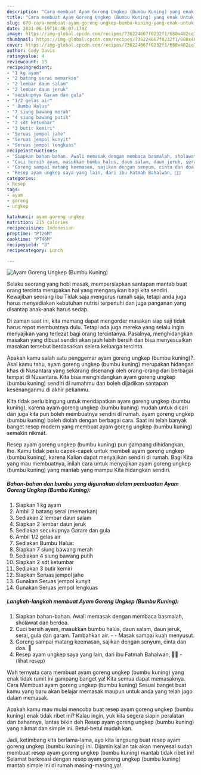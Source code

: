 ```yaml
---
description: "Cara membuat Ayam Goreng Ungkep (Bumbu Kuning) yang enak Untuk Jualan"
title: "Cara membuat Ayam Goreng Ungkep (Bumbu Kuning) yang enak Untuk Jualan"
slug: 670-cara-membuat-ayam-goreng-ungkep-bumbu-kuning-yang-enak-untuk-jualan
date: 2021-06-19T16:46:07.170Z
image: https://img-global.cpcdn.com/recipes/736224667f0232f1/680x482cq70/ayam-goreng-ungkep-bumbu-kuning-foto-resep-utama.jpg
thumbnail: https://img-global.cpcdn.com/recipes/736224667f0232f1/680x482cq70/ayam-goreng-ungkep-bumbu-kuning-foto-resep-utama.jpg
cover: https://img-global.cpcdn.com/recipes/736224667f0232f1/680x482cq70/ayam-goreng-ungkep-bumbu-kuning-foto-resep-utama.jpg
author: Cody Davis
ratingvalue: 4
reviewcount: 13
recipeingredient:
- "1 kg ayam"
- "2 batang serai memarkan"
- "2 lembar daun salam"
- "2 lembar daun jeruk"
- "secukupnya Garam dan gula"
- "1/2 gelas air"
- " Bumbu Halus"
- "7 siung bawang merah"
- "4 siung bawang putih"
- "2 sdt ketumbar"
- "3 butir kemiri"
- "Seruas jempol jahe"
- "Seruas jempol kunyit"
- "Seruas jempol lengkuas"
recipeinstructions:
- "Siapkan bahan-bahan. Awali memasak dengan membaca basmalah, sholawat dan berdoa."
- "Cuci bersih ayam, masukkan bumbu halus, daun salam, daun jeruk, serai, gula dan garam. Tambahkan air.   Masak sampai kuah menyusut."
- "Goreng sampai matang keemasan, sajikan dengan senyum, cinta dan doa. 🖤"
- "Resep ayam ungkep saya yang lain, dari ibu Fatmah Bahalwan, 🖤🥰           (lihat resep)"
categories:
- Resep
tags:
- ayam
- goreng
- ungkep

katakunci: ayam goreng ungkep 
nutrition: 215 calories
recipecuisine: Indonesian
preptime: "PT26M"
cooktime: "PT46M"
recipeyield: "3"
recipecategory: Lunch

---
```



![Ayam Goreng Ungkep (Bumbu Kuning)](https://img-global.cpcdn.com/recipes/736224667f0232f1/680x482cq70/ayam-goreng-ungkep-bumbu-kuning-foto-resep-utama.jpg)

Selaku seorang yang hobi masak, mempersiapkan santapan mantab buat orang tercinta merupakan hal yang mengasyikan bagi kita sendiri. Kewajiban seorang ibu Tidak saja mengurus rumah saja, tetapi anda juga harus menyediakan kebutuhan nutrisi terpenuhi dan juga panganan yang disantap anak-anak harus sedap.

Di zaman  saat ini, kita memang dapat mengorder masakan siap saji tidak harus repot membuatnya dulu. Tetapi ada juga mereka yang selalu ingin menyajikan yang terlezat bagi orang tercintanya. Pasalnya, menghidangkan masakan yang dibuat sendiri akan jauh lebih bersih dan bisa menyesuaikan masakan tersebut berdasarkan selera keluarga tercinta. 



Apakah kamu salah satu penggemar ayam goreng ungkep (bumbu kuning)?. Asal kamu tahu, ayam goreng ungkep (bumbu kuning) merupakan hidangan khas di Nusantara yang sekarang disenangi oleh orang-orang dari berbagai tempat di Nusantara. Kita bisa menghidangkan ayam goreng ungkep (bumbu kuning) sendiri di rumahmu dan boleh dijadikan santapan kesenanganmu di akhir pekanmu.

Kita tidak perlu bingung untuk mendapatkan ayam goreng ungkep (bumbu kuning), karena ayam goreng ungkep (bumbu kuning) mudah untuk dicari dan juga kita pun boleh membuatnya sendiri di rumah. ayam goreng ungkep (bumbu kuning) boleh diolah dengan berbagai cara. Saat ini telah banyak banget resep modern yang membuat ayam goreng ungkep (bumbu kuning) semakin nikmat.

Resep ayam goreng ungkep (bumbu kuning) pun gampang dihidangkan, lho. Kamu tidak perlu capek-capek untuk membeli ayam goreng ungkep (bumbu kuning), karena Kalian dapat menyajikan sendiri di rumah. Bagi Kita yang mau membuatnya, inilah cara untuk menyajikan ayam goreng ungkep (bumbu kuning) yang mantab yang mampu Kita hidangkan sendiri.

<!--inarticleads1-->

##### Bahan-bahan dan bumbu yang digunakan dalam pembuatan Ayam Goreng Ungkep (Bumbu Kuning):

1. Siapkan 1 kg ayam
1. Ambil 2 batang serai (memarkan)
1. Sediakan 2 lembar daun salam
1. Siapkan 2 lembar daun jeruk
1. Sediakan secukupnya Garam dan gula
1. Ambil 1/2 gelas air
1. Sediakan  Bumbu Halus:
1. Siapkan 7 siung bawang merah
1. Sediakan 4 siung bawang putih
1. Siapkan 2 sdt ketumbar
1. Sediakan 3 butir kemiri
1. Siapkan Seruas jempol jahe
1. Gunakan Seruas jempol kunyit
1. Gunakan Seruas jempol lengkuas




<!--inarticleads2-->

##### Langkah-langkah membuat Ayam Goreng Ungkep (Bumbu Kuning):

1. Siapkan bahan-bahan. Awali memasak dengan membaca basmalah, sholawat dan berdoa.
1. Cuci bersih ayam, masukkan bumbu halus, daun salam, daun jeruk, serai, gula dan garam. Tambahkan air.  -  - Masak sampai kuah menyusut.
1. Goreng sampai matang keemasan, sajikan dengan senyum, cinta dan doa. 🖤
1. Resep ayam ungkep saya yang lain, dari ibu Fatmah Bahalwan, 🖤🥰 -           (lihat resep)




Wah ternyata cara membuat ayam goreng ungkep (bumbu kuning) yang enak tidak rumit ini gampang banget ya! Kita semua dapat memasaknya. Cara Membuat ayam goreng ungkep (bumbu kuning) Sesuai banget buat kamu yang baru akan belajar memasak maupun untuk anda yang telah jago dalam memasak.

Apakah kamu mau mulai mencoba buat resep ayam goreng ungkep (bumbu kuning) enak tidak ribet ini? Kalau ingin, yuk kita segera siapin peralatan dan bahannya, lantas bikin deh Resep ayam goreng ungkep (bumbu kuning) yang nikmat dan simple ini. Betul-betul mudah kan. 

Jadi, ketimbang kita berlama-lama, ayo kita langsung buat resep ayam goreng ungkep (bumbu kuning) ini. Dijamin kalian tak akan menyesal sudah membuat resep ayam goreng ungkep (bumbu kuning) mantab tidak ribet ini! Selamat berkreasi dengan resep ayam goreng ungkep (bumbu kuning) mantab simple ini di rumah masing-masing,ya!.

